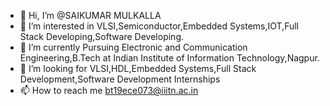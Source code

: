- 👋 Hi, I’m @SAIKUMAR MULKALLA
- 👀 I’m interested in VLSI,Semiconductor,Embedded Systems,IOT,Full Stack Developing,Software Developing.
- 🌱 I’m currently Pursuing Electronic and Communication Engineering,B.Tech at Indian Institute of Information Technology,Nagpur.
- 💞️ I’m looking for VLSI,HDL,Embedded Systems,Full Stack Development,Software Development Internships
- 📫 How to reach me bt19ece073@iiitn.ac.in

<!---
SAIKUMAR073/SAIKUMAR073 is a ✨ special ✨ repository because its `README.md` (this file) appears on your GitHub profile.
You can click the Preview link to take a look at your changes.
--->
